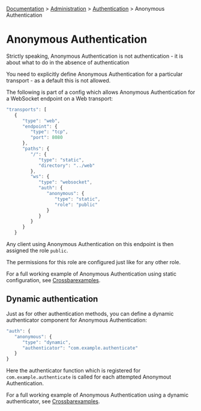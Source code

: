 [Documentation](.) > [Administration](Administration) > [Authentication](Authentication) > Anonymous Authentication

# Anonymous Authentication

Strictly speaking, Anonymous Authentication is not authentication - it is about what to do in the absence of authentication

You need to explicitly define Anonymous Authentication for a particular transport - as a default this is not allowed.

The following is part of a config which allows Anonymous Authentication for a WebSocket endpoint on a Web transport:

```javascript
"transports": [
   {
      "type": "web",
      "endpoint": {
         "type": "tcp",
         "port": 8080
      },
      "paths": {
         "/": {
            "type": "static",
            "directory": "../web"
         },
         "ws": {
            "type": "websocket",
            "auth": {
               "anonymous": {
                  "type": "static",
                  "role": "public"
               }
            }
         }
      }
   }
```

Any client using Anonymous Authentication on this endpoint is then assigned the role `public`.

The permissions for this role are configured just like for any other role.

For a full working example of Anonymous Authentication using static configuration, see [Crossbarexamples](https://github.com/crossbario/crossbarexamples/tree/master/authentication/anonymous/static).

## Dynamic authentication

Just as for other authentication methods, you can define a dynamic authenticator component for Anonymous Authentication:

```javascript
"auth": {
   "anonymous": {
      "type": "dynamic",
      "authenticator": "com.example.authenticate"
   }
}
```

Here the authenticator function which is registered for `com.example.authenticate` is called for each attempted Anonymout Authentication.

For a full working example of Anonymous Authentication using a dynamic authenticator, see [Crossbarexamples](https://github.com/crossbario/crossbarexamples/tree/master/authentication/anonymous/dynamic).

